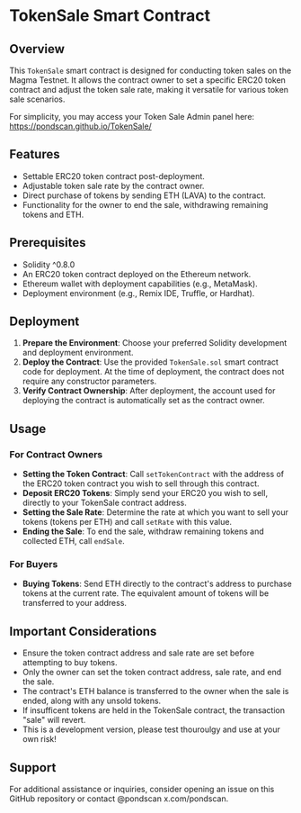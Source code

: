 # TokenSale Smart Contract

## Overview
This `TokenSale` smart contract is designed for conducting token sales on the Magma Testnet. It allows the contract owner to set a specific ERC20 token contract and adjust the token sale rate, making it versatile for various token sale scenarios.

For simplicity, you may access your Token Sale Admin panel here: https://pondscan.github.io/TokenSale/

## Features
- Settable ERC20 token contract post-deployment.
- Adjustable token sale rate by the contract owner.
- Direct purchase of tokens by sending ETH (LAVA) to the contract.
- Functionality for the owner to end the sale, withdrawing remaining tokens and ETH.

## Prerequisites
- Solidity ^0.8.0
- An ERC20 token contract deployed on the Ethereum network.
- Ethereum wallet with deployment capabilities (e.g., MetaMask).
- Deployment environment (e.g., Remix IDE, Truffle, or Hardhat).

## Deployment
1. **Prepare the Environment**: Choose your preferred Solidity development and deployment environment.
2. **Deploy the Contract**: Use the provided `TokenSale.sol` smart contract code for deployment. At the time of deployment, the contract does not require any constructor parameters.
3. **Verify Contract Ownership**: After deployment, the account used for deploying the contract is automatically set as the contract owner.

## Usage
### For Contract Owners
- **Setting the Token Contract**: Call `setTokenContract` with the address of the ERC20 token contract you wish to sell through this contract.
- **Deposit ERC20 Tokens**: Simply send your ERC20 you wish to sell, directly to your TokenSale contract address.
- **Setting the Sale Rate**: Determine the rate at which you want to sell your tokens (tokens per ETH) and call `setRate` with this value.
- **Ending the Sale**: To end the sale, withdraw remaining tokens and collected ETH, call `endSale`.

### For Buyers
- **Buying Tokens**: Send ETH directly to the contract's address to purchase tokens at the current rate. The equivalent amount of tokens will be transferred to your address.

## Important Considerations
- Ensure the token contract address and sale rate are set before attempting to buy tokens.
- Only the owner can set the token contract address, sale rate, and end the sale.
- The contract's ETH balance is transferred to the owner when the sale is ended, along with any unsold tokens.
- If insufficent tokens are held in the TokenSale contract, the transaction "sale" will revert.
- This is a development version, please test thouroulgy and use at your own risk!

## Support
For additional assistance or inquiries, consider opening an issue on this GitHub repository or contact @pondscan x.com/pondscan.
